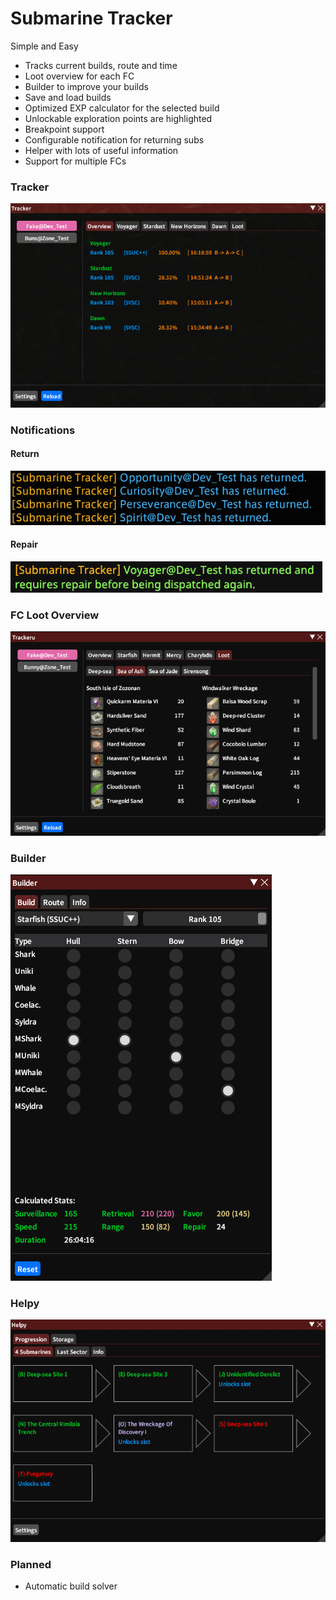 # Submarine Tracker

Simple and Easy  
+ Tracks current builds, route and time 
+ Loot overview for each FC
+ Builder to improve your builds 
+ Save and load builds
+ Optimized EXP calculator for the selected build
+ Unlockable exploration points are highlighted
+ Breakpoint support
+ Configurable notification for returning subs
+ Helper with lots of useful information
+ Support for multiple FCs  

### Tracker
![tracker](SubmarineTracker/images/tracker2.png)

### Notifications
#### Return
![notify](SubmarineTracker/images/chat.png)
#### Repair
![notify](SubmarineTracker/images/repair.png)

### FC Loot Overview
![loot](SubmarineTracker/images/fcLoot.png)

### Builder
![builder](SubmarineTracker/images/builder.png)

### Helpy
![helpy](SubmarineTracker/images/helpy.png)


### Planned
+ Automatic build solver
